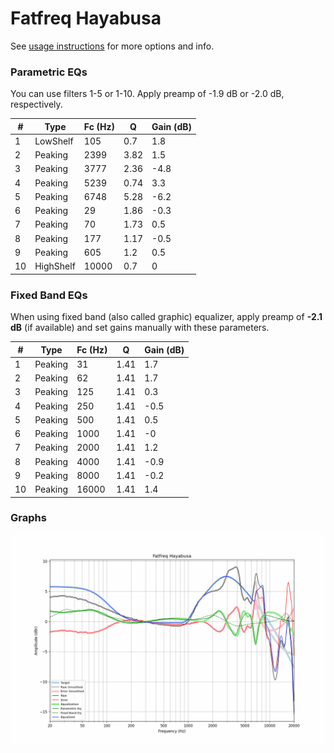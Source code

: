 # Fatfreq Hayabusa
See [usage instructions](https://github.com/jaakkopasanen/AutoEq#usage) for more options and info.

### Parametric EQs
You can use filters 1-5 or 1-10. Apply preamp of -1.9 dB or -2.0 dB, respectively.

|   # | Type      |   Fc (Hz) |    Q |   Gain (dB) |
|-----|-----------|-----------|------|-------------|
|   1 | LowShelf  |       105 | 0.7  |         1.8 |
|   2 | Peaking   |      2399 | 3.82 |         1.5 |
|   3 | Peaking   |      3777 | 2.36 |        -4.8 |
|   4 | Peaking   |      5239 | 0.74 |         3.3 |
|   5 | Peaking   |      6748 | 5.28 |        -6.2 |
|   6 | Peaking   |        29 | 1.86 |        -0.3 |
|   7 | Peaking   |        70 | 1.73 |         0.5 |
|   8 | Peaking   |       177 | 1.17 |        -0.5 |
|   9 | Peaking   |       605 | 1.2  |         0.5 |
|  10 | HighShelf |     10000 | 0.7  |         0   |

### Fixed Band EQs
When using fixed band (also called graphic) equalizer, apply preamp of **-2.1 dB** (if available) and set gains manually with these parameters.

|   # | Type    |   Fc (Hz) |    Q |   Gain (dB) |
|-----|---------|-----------|------|-------------|
|   1 | Peaking |        31 | 1.41 |         1.7 |
|   2 | Peaking |        62 | 1.41 |         1.7 |
|   3 | Peaking |       125 | 1.41 |         0.3 |
|   4 | Peaking |       250 | 1.41 |        -0.5 |
|   5 | Peaking |       500 | 1.41 |         0.5 |
|   6 | Peaking |      1000 | 1.41 |        -0   |
|   7 | Peaking |      2000 | 1.41 |         1.2 |
|   8 | Peaking |      4000 | 1.41 |        -0.9 |
|   9 | Peaking |      8000 | 1.41 |        -0.2 |
|  10 | Peaking |     16000 | 1.41 |         1.4 |

### Graphs
![](./Fatfreq%20Hayabusa.png)
